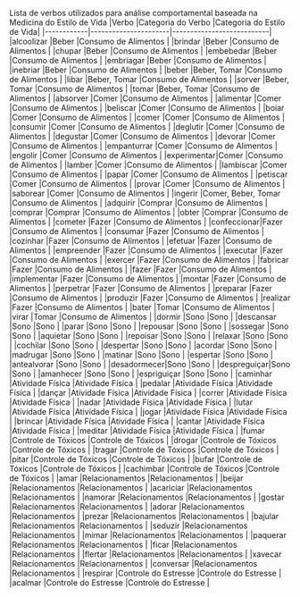 Lista de verbos utilizados para análise comportamental baseada na Medicina do Estilo de Vida
|Verbo       |Categoria do Verbo    |Categoria do Estilo de Vida|
|------------|----------------------|---------------------------|
|alcoolizar  |Beber                 |Consumo de Alimentos       |
|brindar     |Beber                 |Consumo de Alimentos       |
|chupar      |Beber                 |Consumo de Alimentos       |
|embebedar   |Beber                 |Consumo de Alimentos       |
|embriagar   |Beber                 |Consumo de Alimentos       |
|inebriar    |Beber                 |Consumo de Alimentos       |
|beber       |Beber, Tomar          |Consumo de Alimentos       |
|libar       |Beber, Tomar          |Consumo de Alimentos       |
|sorver      |Beber, Tomar          |Consumo de Alimentos       |
|tomar       |Beber, Tomar          |Consumo de Alimentos       |
|absorver    |Comer                 |Consumo de Alimentos       |
|alimentar   |Comer                 |Consumo de Alimentos       |
|beliscar    |Comer                 |Consumo de Alimentos       |
|boiar       |Comer                 |Consumo de Alimentos       |
|comer       |Comer                 |Consumo de Alimentos       |
|consumir    |Comer                 |Consumo de Alimentos       |
|deglutir    |Comer                 |Consumo de Alimentos       |
|degustar    |Comer                 |Consumo de Alimentos       |
|devorar     |Comer                 |Consumo de Alimentos       |
|empanturrar |Comer                 |Consumo de Alimentos       |
|engolir     |Comer                 |Consumo de Alimentos       |
|experimentar|Comer                 |Consumo de Alimentos       |
|lamber      |Comer                 |Consumo de Alimentos       |
|lambiscar   |Comer                 |Consumo de Alimentos       |
|papar       |Comer                 |Consumo de Alimentos       |
|petiscar    |Comer                 |Consumo de Alimentos       |
|provar      |Comer                 |Consumo de Alimentos       |
|saborear    |Comer                 |Consumo de Alimentos       |
|ingerir     |Comer, Beber, Tomar   |Consumo de Alimentos       |
|adquirir    |Comprar               |Consumo de Alimentos       |
|comprar     |Comprar               |Consumo de Alimentos       |
|obter       |Comprar               |Consumo de Alimentos       |
|cometer     |Fazer                 |Consumo de Alimentos       |
|confeccionar|Fazer                 |Consumo de Alimentos       |
|consumar    |Fazer                 |Consumo de Alimentos       |
|cozinhar    |Fazer                 |Consumo de Alimentos       |
|efetuar     |Fazer                 |Consumo de Alimentos       |
|empreender  |Fazer                 |Consumo de Alimentos       |
|executar    |Fazer                 |Consumo de Alimentos       |
|exercer     |Fazer                 |Consumo de Alimentos       |
|fabricar    |Fazer                 |Consumo de Alimentos       |
|fazer       |Fazer                 |Consumo de Alimentos       |
|implementar |Fazer                 |Consumo de Alimentos       |
|montar      |Fazer                 |Consumo de Alimentos       |
|perpetrar   |Fazer                 |Consumo de Alimentos       |
|preparar    |Fazer                 |Consumo de Alimentos       |
|produzir    |Fazer                 |Consumo de Alimentos       |
|realizar    |Fazer                 |Consumo de Alimentos       |
|bater       |Tomar                 |Consumo de Alimentos       |
|virar       |Tomar                 |Consumo de Alimentos       |
|dormir      |Sono                  |Sono                       |
|descansar   |Sono                  |Sono                       |
|parar       |Sono                  |Sono                       |
|repousar    |Sono                  |Sono                       |
|sossegar    |Sono                  |Sono                       |
|aquietar    |Sono                  |Sono                       |
|repoisar    |Sono                  |Sono                       |
|relaxar     |Sono                  |Sono                       |
|cochilar    |Sono                  |Sono                       |
|despertar   |Sono                  |Sono                       |
|acordar     |Sono                  |Sono                       |
|madrugar    |Sono                  |Sono                       |
|matinar     |Sono                  |Sono                       |
|espertar    |Sono                  |Sono                       |
|antealvorar |Sono                  |Sono                       |
|desadormecer|Sono                  |Sono                       |
|despreguiçar|Sono                  |Sono                       |
|amanhecer   |Sono                  |Sono                       |
|espriguiçar |Sono                  |Sono                       |
|caminhar    |Atividade Física      |Atividade Física           |
|pedalar     |Atividade Física      |Atividade Física           |
|dançar      |Atividade Física      |Atividade Física           |
|correr      |Atividade Física      |Atividade Física           |
|nadar       |Atividade Física      |Atividade Física           |
|lutar       |Atividade Física      |Atividade Física           |
|jogar       |Atividade Física      |Atividade Física           |
|brincar     |Atividade Física      |Atividade Física           |
|cantar      |Atividade Física      |Atividade Física           |
|meditar     |Atividade Física      |Atividade Física           |
|fumar       |Controle de Tóxicos   |Controle de Tóxicos        |
|drogar      |Controle de Tóxicos   |Controle de Tóxicos        |
|tragar      |Controle de Tóxicos   |Controle de Tóxicos        |
|pitar       |Controle de Tóxicos   |Controle de Tóxicos        |
|bufar       |Controle de Tóxicos   |Controle de Tóxicos        |
|cachimbar   |Controle de Tóxicos   |Controle de Tóxicos        |
|amar        |Relacionamentos       |Relacionamentos            |
|beijar      |Relacionamentos       |Relacionamentos            |
|acariciar   |Relacionamentos       |Relacionamentos            |
|namorar     |Relacionamentos       |Relacionamentos            |
|gostar      |Relacionamentos       |Relacionamentos            |
|adorar      |Relacionamentos       |Relacionamentos            |
|prezar      |Relacionamentos       |Relacionamentos            |
|bajular     |Relacionamentos       |Relacionamentos            |
|seduzir     |Relacionamentos       |Relacionamentos            |
|mimar       |Relacionamentos       |Relacionamentos            |
|paquerar    |Relacionamentos       |Relacionamentos            |
|ficar       |Relacionamentos       |Relacionamentos            |
|flertar     |Relacionamentos       |Relacionamentos            |
|xavecar     |Relacionamentos       |Relacionamentos            |
|conversar   |Relacionamentos       |Relacionamentos            |
|respirar    |Controle do Estresse  |Controle do Estresse       |
|acalmar     |Controle do Estresse  |Controle do Estresse       |
